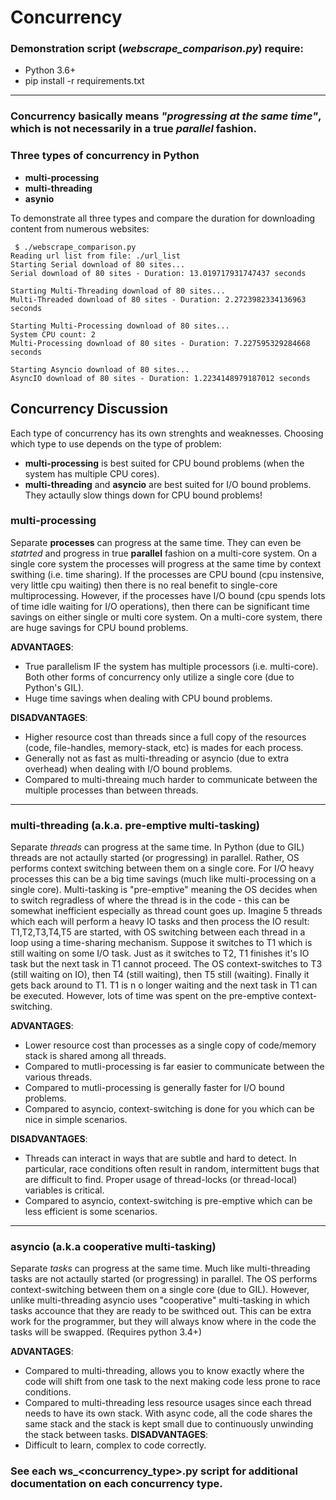 # Concurrency

### Demonstration script (*webscrape_comparison.py*) require:
 * Python 3.6+ 
 * pip install -r requirements.txt

---

### Concurrency basically means *"progressing at the same time"*, which is not necessarily in a true *parallel* fashion.

### Three types of concurrency in Python
 * **multi-processing**
 * **multi-threading**
 * **asynio**

To demonstrate all three types and compare the duration for downloading content from numerous websites:
```
 $ ./webscrape_comparison.py
Reading url list from file: ./url_list
Starting Serial download of 80 sites...
Serial download of 80 sites - Duration: 13.019717931747437 seconds

Starting Multi-Threading download of 80 sites...
Multi-Threaded download of 80 sites - Duration: 2.2723982334136963 seconds

Starting Multi-Processing download of 80 sites...
System CPU count: 2
Multi-Processing download of 80 sites - Duration: 7.227595329284668 seconds

Starting Asyncio download of 80 sites...
AsyncIO download of 80 sites - Duration: 1.2234148979187012 seconds
```

## Concurrency Discussion
Each type of concurrency has its own strenghts and weaknesses. Choosing which type to use depends on the type of problem:
 - **multi-processing** is best suited for CPU bound problems (when the system has multiple CPU cores). 
 - **multi-threading** and **asyncio** are best suited for I/O bound problems. They actaully slow things down for CPU bound problems! 

### multi-processing
  Separate **processes** can progress at the same time. They can even  be *statrted* and progress in true **parallel** fashion on a multi-core system.  On a single core system the processes will progress at the same time by context swithing (i.e. time sharing).  If the processes are CPU bound (cpu instensive, very little cpu waiting) then there is no real benefit to single-core multiprocessing. However, if the processes have I/O bound (cpu spends lots of time idle waiting for I/O operations), then there can be significant time savings on either single or multi core system. On a multi-core system, there are huge savings for CPU bound problems.

**ADVANTAGES**:   
 * True parallelism IF the system has multiple processors (i.e. multi-core). Both other forms of concurrency only utilize a single core (due to Python's GIL).
 * Huge time savings when dealing with CPU bound problems.

**DISADVANTAGES**:   
 * Higher resource cost than threads since a full copy of the resources (code, file-handles, memory-stack, etc) is mades for each process.
 * Generally not as fast as multi-threading or asyncio (due to extra overhead) when dealing with I/O bound problems.
 * Compared to multi-threaing much harder to communicate between the multiple processes than between threads.

-----------
### multi-threading (a.k.a. pre-emptive multi-tasking)
  Separate *threads* can progress at the same time. In Python (due to GIL) threads are not actaully started (or progressing) in parallel. Rather, OS performs context switching between them on a single core. For I/O heavy processes this can be a big time savings (much like multi-processing on a single core).  Multi-tasking is "pre-emptive" meaning the OS decides when to switch regradless of where the thread is in the code - this can be somewhat inefficient especially as thread count goes up. Imagine 5 threads which each will perform a heavy IO tasks and then process the IO result:  T1,T2,T3,T4,T5 are started, with OS switching between each thread in a loop using a time-sharing mechanism. Suppose it switches to T1 which is still waiting on some I/O task. Just as it switches to T2, T1 finishes it's IO task but the next task in T1 cannot proceed. The OS context-switches to T3 (still waiting on IO), then T4 (still waiting), then T5 still (waiting). Finally it gets back around to T1. T1 is n o longer waiting and the next task in T1 can be executed. However, lots of time was spent on the pre-emptive context-switching. 

**ADVANTAGES**:   
 * Lower resource cost than processes as a single copy of code/memory stack is shared among all threads.
 * Compared to mutli-processing is far easier to communicate between the various threads.
 * Compared to mutli-processing is generally faster for I/O bound problems.
 * Compared to asyncio, context-switching is done for you which can be nice in simple scenarios.

**DISADVANTAGES**:   
  * Threads can interact in ways that are subtle and hard to detect. In particular, race conditions often result in random, 
    intermittent bugs that are difficult to find. Proper usage of thread-locks (or thread-local) variables is critical.
  * Compared to asyncio, context-switching is pre-emptive which can be less efficient is some scenarios. 

-----------
### asyncio (a.k.a cooperative multi-tasking)
 Separate *tasks* can progress at the same time. Much like multi-threading tasks are not actaully started (or progressing) in parallel. The OS performs context-switching between them on a single core (due to GIL).  However, unlike multi-threading asyncio uses "cooperative" multi-tasking in which tasks accounce that they are ready to be swithced out. This can be extra work for the programmer, but they will always know where in the code the tasks will be swapped.  (Requires python 3.4+) 

**ADVANTAGES**:    
  * Compared to multi-threading, allows you to know exactly where the code will shift from one task to the next making code less prone to race conditions. 
  * Compared to multi-threading less resource usages since each thread needs to have its own stack. With async code, all the code shares the same stack and the stack is kept small due to continuously unwinding the stack between tasks.
**DISADVANTAGES**:    
  * Difficult to learn, complex to code correctly. 


### See each **ws_<concurrency_type>.py** script for additional documentation on each concurrency type.
